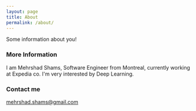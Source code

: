 ```yaml
---
layout: page
title: About
permalink: /about/
---
```


Some information about you!

### More Information

I am Mehrshad Shams, Software Engineer from Montreal, currently working at Expedia co. I'm very interested by Deep Learning.

### Contact me

[mehrshad.shams@gmail.com](mailto:mehrshad.shams@gmail.com)
